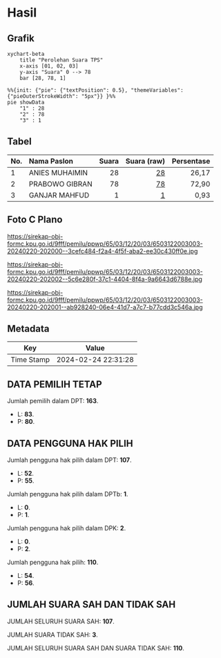 # Hasil

## Grafik

```mermaid
xychart-beta
    title "Perolehan Suara TPS"
    x-axis [01, 02, 03]
    y-axis "Suara" 0 --> 78
    bar [28, 78, 1]
```

```mermaid
%%{init: {"pie": {"textPosition": 0.5}, "themeVariables": {"pieOuterStrokeWidth": "5px"}} }%%
pie showData
    "1" : 28
    "2" : 78
    "3" : 1
```

## Tabel

| No. | Nama Paslon    | Suara | Suara (raw) | Persentase |
|:--- |:-------------- | -----:| -----------:| ----------:|
| 1   | ANIES MUHAIMIN | 28    | [28][p-1]   | 26,17      |
| 2   | PRABOWO GIBRAN | 78    | [78][p-2]   | 72,90      |
| 3   | GANJAR MAHFUD  | 1     | [1][p-3]    | 0,93       |


[p-1]: https://github.com/gigit-pemilu/pemilu-2024-65-kalimantan-utara/blob/main/pilpres/hitung-suara/sub/65-kalimantan-utara/sub/03-nunukan/sub/12-sebatik-tengah/sub/2003-aji-kuning/sub/003-tps/sub/paslon-1.txt
[p-2]: https://github.com/gigit-pemilu/pemilu-2024-65-kalimantan-utara/blob/main/pilpres/hitung-suara/sub/65-kalimantan-utara/sub/03-nunukan/sub/12-sebatik-tengah/sub/2003-aji-kuning/sub/003-tps/sub/paslon-2.txt
[p-3]: https://github.com/gigit-pemilu/pemilu-2024-65-kalimantan-utara/blob/main/pilpres/hitung-suara/sub/65-kalimantan-utara/sub/03-nunukan/sub/12-sebatik-tengah/sub/2003-aji-kuning/sub/003-tps/sub/paslon-3.txt

## Foto C Plano

https://sirekap-obj-formc.kpu.go.id/9fff/pemilu/ppwp/65/03/12/20/03/6503122003003-20240220-202000--3cefc484-f2a4-4f5f-aba2-ee30c430ff0e.jpg

https://sirekap-obj-formc.kpu.go.id/9fff/pemilu/ppwp/65/03/12/20/03/6503122003003-20240220-202002--5c6e280f-37c1-4404-8f4a-9a6643d6788e.jpg

https://sirekap-obj-formc.kpu.go.id/9fff/pemilu/ppwp/65/03/12/20/03/6503122003003-20240220-202001--ab928240-06e4-41d7-a7c7-b77cdd3c546a.jpg


## Metadata

| Key        | Value               |
| ---------- | ------------------- |
| Time Stamp | 2024-02-24 22:31:28 |


## DATA PEMILIH TETAP

Jumlah pemilih dalam DPT: **163**.
 * L: **83**.
 * P: **80**.

## DATA PENGGUNA HAK PILIH

Jumlah pengguna hak pilih dalam DPT: **107**.
 * L: **52**.
 * P: **55**.

Jumlah pengguna hak pilih dalam DPTb: **1**.
 * L: **0**.
 * P: **1**.

Jumlah pengguna hak pilih dalam DPK: **2**.
 * L: **0**.
 * P: **2**.

Jumlah pengguna hak pilih: **110**.
 * L: **54**.
 * P: **56**.

## JUMLAH SUARA SAH DAN TIDAK SAH

JUMLAH SELURUH SUARA SAH: **107**.

JUMLAH SUARA TIDAK SAH: **3**.

JUMLAH SELURUH SUARA SAH DAN SUARA TIDAK SAH: **110**.


